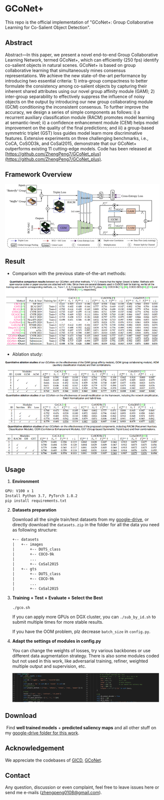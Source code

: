 # GCoNet+
This repo is the official implementation of "GCoNet+: Group Collaborative Learning for Co-Salient Object Detection".

## Abstract

Abstract—In this paper, we present a novel end-to-end Group Collaborative Learning Network, termed GCoNet+, which can efficiently
(250 fps) identify co-salient objects in natural scenes. GCoNet+ is based on group collaborative learning that simultaneously mines
consensus representations. We achieve the new state-of-the-art performance by introducing two essential criteria: 1) intra-group
compactness to better formulate the consistency among co-salient objects by capturing their inherent shared attributes using our
novel group affinity module (GAM); 2) inter-group separability to effectively suppress the influence of noisy objects on the output by
introducing our new group collaborating module (GCM) conditioning the inconsistent consensus. To further improve the accuracy, we
design a series of simple components as follows: i) a recurrent auxiliary classification module (RACM) promotes model learning at
semantic-level; ii) a confidence enhancement module (CEM) helps model improvement on the quality of the final predictions; and iii) a
group-based symmetric triplet (GST) loss guides model learn more discriminative features. Extensive experiments on three challenging
benchmarks, i.e., CoCA, CoSOD3k, and CoSal2015, demonstrate that our GCoNet+ outperforms existing 11 cutting-edge models. Code
has been released at [https://github.com/ZhengPeng7/GCoNet_plus](https://github.com/ZhengPeng7/GCoNet_plus).

## Framework Overview

![](README.assets/arch.svg)

## Result

+ Comparison with the previous state-of-the-art methods:

<img src="README.assets/image-20220426224731550.png" alt="image-20220426224731550"  />

+ Ablation study:

<img src="README.assets/image-20220426224944251.png" alt="image-20220426224944251"  />

<img src="README.assets/image-20220426225011381.png" alt="image-20220426225011381"  />

<img src="README.assets/image-20220426225038722.png" alt="image-20220426225038722"  />

## Usage

1. **Environment**

```
GPU: V100 x 1
Install Python 3.7, PyTorch 1.8.2
pip install requirements.txt
```

2. **Datasets preparation**

    Download all the single train/test datasets from my [google-drive](https://drive.google.com/drive/folders/1jRJKv56QSa3gOp4w_64tVmzNMT_te-Kv?usp=sharing), or directly download the `datasets.zip` in the folder for all the data you need as following structure:

    ```
    +-- datasets
    |   +-- images
    |   	+-- DUTS_class
    |   	+-- COCO-9k
    |   	...
    |   	+-- CoSal2015
    |   +-- gts
    |   	+-- DUTS_class
    |   	+-- COCO-9k
    |   	...
    |   	+-- CoSal2015
    ```

3. **Training + Test + Evaluate + Select the Best**

    `./gco.sh`

    If you can apply more GPUs on DGX cluster, you can `./sub_by_id.sh` to submit multiple times for more stable results.

    If you have the OOM problem, plz decrease `batch_size` in `config.py`.

4. **Adapt the settings of modules in config.py**

    You can change the weights of losses, try various backbones or use different data augmentation strategy. There is also some modules coded but not used in this work, like adversarial training, refiner, weighted multiple output and supervision, etc.

    ![image-20220426234911555](README.assets/config.png)

## Download

​	Find **well trained models** + **predicted saliency maps** and all other stuff on my [google-drive folder for this work](https://drive.google.com/drive/folders/1SIr_wKT3MkZLtZ0jacOOZ_Y5xnl9-OPw?usp=sharing).

## Acknowledgement

We appreciate the codebases of [GICD](https://github.com/zzhanghub/gicd), [GCoNet](https://github.com/fanq15/GCoNet).

## Contact

Any question, discussion or even complaint, feel free to leave issues here or send me e-mails (zhengpeng0108@gmail.com).

